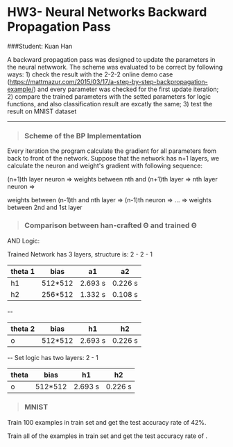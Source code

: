 # **HW3- Neural Networks Backward Propagation Pass**
###Student: Kuan Han



A backward propagation pass was designed to update the parameters in the neural netwwork. The scheme was evaluated to be correct by following ways: 1) check the result with the 2-2-2 online demo case (https://mattmazur.com/2015/03/17/a-step-by-step-backpropagation-example/) and every parameter was checked for the first update iteration; 2) compare the trained parameters with the setted parameters for logic functions, and also classification result are excatly the same; 3) test the result on MNIST dataset
 
----------


>### **Scheme of the BP Implementation**
>
Every iteration the program calculate the gradient for all parameters from back to front of the network. Suppose that the network has n+1 layers, we calculate the neuron and weight's gradient with following sequence:

(n+1)th layer neuron => weights between nth and (n+1)th layer => nth layer neuron => 

weights between (n-1)th and nth layer => (n-1)th neuron => ... => weights between 2nd and 1st layer



>### **Comparison between han-crafted Θ and trained Θ**
AND Logic:

Trained Network has 3 layers, structure is: 2 - 2 - 1

|theta 1|bias|a1|a2|
|-----|-----|-----|-----|
|h1|512*512|2.693 s|0.226 s|
|h2|256*512|1.332 s|0.108 s|

--

|theta 2|bias|h1|h2|
|-----|-----|-----|-----|
|o|512*512|2.693 s|0.226 s|
--
Set logic has two layers: 2 - 1

|theta |bias|h1|h2|
|-----|-----|-----|-----|
|o|512*512|2.693 s|0.226 s|


>### **MNIST**

Train 100 examples in train set and get the test accuracy rate of 42%.

Train all of the examples in train set and get the test accuracy rate of .
